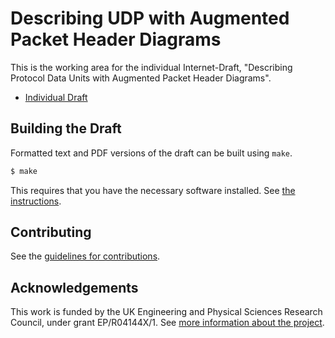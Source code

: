 # Describing UDP with Augmented Packet Header Diagrams

This is the working area for the individual Internet-Draft, "Describing Protocol Data Units with Augmented Packet Header Diagrams".

* [Individual Draft](https://tools.ietf.org/html/draft-mcquistin-augmented-udp-example)

## Building the Draft

Formatted text and PDF versions of the draft can be built using `make`.

```sh
$ make
```

This requires that you have the necessary software installed.  See
[the instructions](https://github.com/martinthomson/i-d-template/blob/master/doc/SETUP.md).


## Contributing

See the
[guidelines for contributions](https://github.com/glasgow-ipl/draft-mcquistin-augmented-udp-example/blob/master/CONTRIBUTING.md).

## Acknowledgements

This work is funded by the UK Engineering and Physical Sciences Research
Council, under grant EP/R04144X/1. See [more information about the project](https://github.com/glasgow-ipl/draft-mcquistin-augmented-udp-example/blob/master/FUNDING.md).
